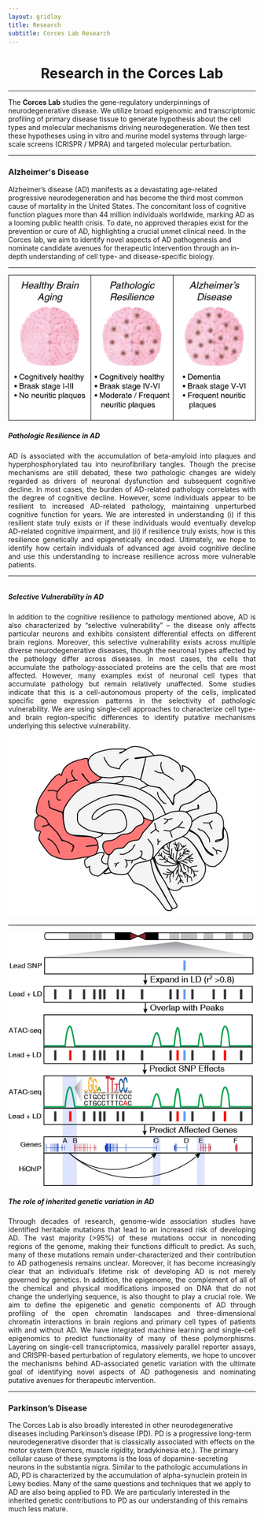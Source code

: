 ```yaml
---
layout: gridlay
title: Research
subtitle: Corces Lab Research
---
```


<div align="center">
	<h1>
		<strong>Research in the Corces Lab</strong>
	</h1>
</div>
<hr>
<!-- The paddingtop and margin-top edits allow anchors to link properly. -->
<div class="container">
  <div class="jumbotron jumbotron-correct">
      <p>
        The <b>Corces Lab</b> studies the gene-regulatory underpinnings of neurodegenerative disease. We utilize broad epigenomic and transcriptomic profiling of primary disease tissue to generate hypothesis about the cell types and molecular mechanisms driving neurodegeneration. We then test these hypotheses using in vitro and murine model systems through large-scale screens (CRISPR / MPRA) and targeted molecular perturbation.
      </p>
  </div>
</div>

<hr>

<div id="Alzheimer's Disease" class="col-sm-12">
		<h3>Alzheimer's Disease</h3>
		<p>
			Alzheimer’s disease (AD) manifests as a devastating age-related progressive neurodegeneration and has become the third most common cause of mortality in the United States. The concomitant loss of cognitive function plagues more than 44 million individuals worldwide, marking AD as a looming public health crisis. To date, no approved therapies exist for the prevention or cure of AD, highlighting a crucial unmet clinical need. In the Corces lab, we aim to identify novel aspects of AD pathogenesis and nominate candidate avenues for therapeutic intervention through an in-depth understanding of cell type- and disease-specific biology.
		</p>
</div>
<div id="break" class="col-sm-12">
	<hr>
</div>

<div id = "Pathologic Resilience" class="row" style="padding-top: 60px; margin-top: -60px;">
    <div class="col-sm-4">
    	<img src="/img/research/PathologicResilience.jpg" alt="Pathologic Resilience in AD">
    </div>
    <div class="col-sm-8" style="text-align: justify">
    	<h5>Pathologic Resilience in AD</h5>
    	<p>
    		AD is associated with the accumulation of beta-amyloid into plaques and hyperphosphorylated tau into neurofibrillary tangles. Though the precise mechanisms are still debated, these two pathologic changes are widely regarded as drivers of neuronal dysfunction and subsequent cognitive decline. In most cases, the burden of AD-related pathology correlates with the degree of cognitive decline. However, some individuals appear to be resilient to increased AD-related pathology, maintaining unperturbed cognitive function for years. We are interested in understanding (i) if this resilient state truly exists or if these individuals would eventually develop AD-related cognitive impairment, and (ii) if resilience truly exists, how is this resilience genetically and epigenetically encoded. Ultimately, we hope to identify how certain individuals of advanced age avoid cognitive decline and use this understanding to increase resilience across more vulnerable patients.
    	</p>
    </div>
</div>
<hr>
<div id = "Selective Vulnerability" class="row" style="padding-top: 60px; margin-top: -60px;">
    <div class="col-sm-8" style="text-align: justify">
    	<h5>Selective Vulnerability in AD</h5>
    	<p>
    		In addition to the cognitive resilience to pathology mentioned above, AD is also characterized by “selective vulnerability” – the disease only affects particular neurons and exhibits consistent differential effects on different brain regions. Moreover, this selective vulnerability exists across multiple diverse neurodegenerative diseases, though the neuronal types affected by the pathology differ across diseases. In most cases, the cells that accumulate the pathology-associated proteins are the cells that are most affected. However, many examples exist of neuronal cell types that accumulate pathology but remain relatively unaffected. Some studies indicate that this is a cell-autonomous property of the cells, implicated specific gene expression patterns in the selectivity of pathologic vulnerability. We are using single-cell approaches to characterize cell type- and brain region-specific differences to identify putative mechanisms underlying this selective vulnerability. 
    	</p>
    </div>
    <div class="col-sm-4">
    	<img src="/img/research/SelectiveVulnerability.jpg" alt="Selective Vulnerability in AD">
    </div>
</div>
<hr>
<div id = "Inherited Variaion in AD" class="row" style="padding-top: 60px; margin-top: -60px;">
	<div class="col-sm-4">
    	<img src="/img/research/GWAS.jpg" alt="Inherited Variaion in AD">
    </div>
    <div class="col-sm-8" style="text-align: justify">
    	<h5>The role of inherited genetic variation in AD</h5>
    	<p>
    		Through decades of research, genome-wide association studies have identified heritable mutations that lead to an increased risk of developing AD. The vast majority (>95%) of these mutations occur in noncoding regions of the genome, making their functions difficult to predict. As such, many of these mutations remain under-characterized and their contribution to AD pathogenesis remains unclear. Moreover, it has become increasingly clear that an individual’s lifetime risk of developing AD is not merely governed by genetics. In addition, the epigenome, the complement of all of the chemical and physical modifications imposed on DNA that do not change the underlying sequence, is also thought to play a crucial role. We aim to define the epigenetic and genetic components of AD through profiling of the open chromatin landscapes and three-dimensional chromatin interactions in brain regions and primary cell types of patients with and without AD. We have integrated machine learning and single-cell epigenomics to predict functionality of many of these polymorphisms. Layering on single-cell transcriptomics, massively parallel reporter assays, and CRISPR-based perturbation of regulatory elements, we hope to uncover the mechanisms behind AD-associated genetic variation with the ultimate goal of identifying novel aspects of AD pathogenesis and nominating putative avenues for therapeutic intervention.
    	</p>
    </div>
</div>

<hr>

<div id="Parkinson’s Disease" class="col-sm-12">
		<h3>Parkinson’s Disease</h3>
		<p>
			The Corces Lab is also broadly interested in other neurodegenerative diseases including Parkinson’s disease (PD). PD is a progressive long-term neurodegenerative disorder that is classically associated with effects on the motor system (tremors, muscle rigidity, bradykinesia etc.). The primary cellular cause of these symptoms is the loss of dopamine-secreting neurons in the substantia nigra. Similar to the pathologic accumulations in AD, PD is characterized by the accumulation of alpha-synuclein protein in Lewy bodies. Many of the same questions and techniques that we apply to AD are also being applied to PD. We are particularly interested in the inherited genetic contributions to PD as our understanding of this remains much less mature.
		</p>
</div>